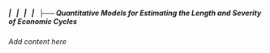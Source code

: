 ##### |   |   |   |   ├── Quantitative Models for Estimating the Length and Severity of Economic Cycles

*Add content here*